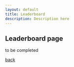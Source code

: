 ```yaml
---
layout: default
title: Leaderboard
description: Description here
---
```


## Leaderboard page

to be completed

[back](./)
